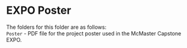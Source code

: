 # EXPO Poster

The folders for this folder are as follows:  
`Poster` - PDF file for the project poster used in the McMaster Capstone EXPO.
